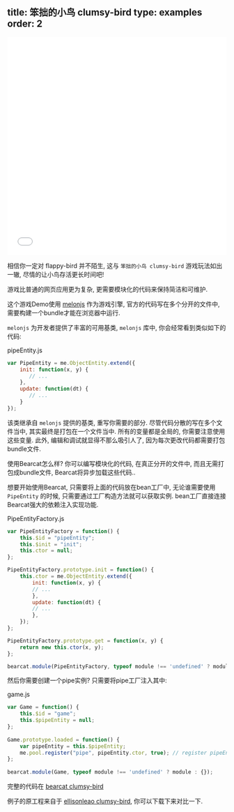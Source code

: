 title: 笨拙的小鸟 clumsy-bird
type: examples
order: 2
---

<iframe width="100%" height="500" src="bearcat-examples/clumsy-bird/index.html" allowfullscreen="allowfullscreen" frameborder="0"></iframe>

相信你一定对 flappy-bird 并不陌生, 这与 `笨拙的小鸟 clumsy-bird` 游戏玩法如出一辙, 尽情的让小鸟存活更长时间吧!

游戏比普通的网页应用更为复杂, 更需要模块化的代码来保持简洁和可维护.

这个游戏Demo使用 [melonjs](https://github.com/melonjs/melonJS) 作为游戏引擎, 官方的代码写在多个分开的文件中, 需要构建一个bundle才能在浏览器中运行.
 
 `melonjs`  为开发者提供了丰富的可用基类,  `melonjs` 库中, 你会经常看到类似如下的代码:

pipeEntity.js
```js
var PipeEntity = me.ObjectEntity.extend({
    init: function(x, y) {
       // ...
	},
    update: function(dt) {
	   // ...
    }
});
```

该类继承自 `melonjs` 提供的基类, 重写你需要的部分. 尽管代码分散的写在多个文件当中, 其实最终是打包在一个文件当中. 所有的变量都是全局的, 你需要注意使用这些变量. 此外, 编辑和调试就显得不那么吸引人了, 因为每次更改代码都需要打包bundle文件.   

使用Bearcat怎么样? 你可以编写模块化的代码, 在真正分开的文件中, 而且无需打包成bundle文件, Bearcat将异步加载这些代码..

想要开始使用Bearcat, 只需要将上面的代码放在bean工厂中, 无论谁需要使用 `PipeEntity` 的时候, 只需要通过工厂构造方法就可以获取实例. bean工厂直接连接Bearcat强大的依赖注入实现功能.

PipeEntityFactory.js
```js
var PipeEntityFactory = function() {
    this.$id = "pipeEntity";
    this.$init = "init";
    this.ctor = null;
};

PipeEntityFactory.prototype.init = function() {
    this.ctor = me.ObjectEntity.extend({
	    init: function(x, y) {
		// ...
	    },
	    update: function(dt) {
		// ...
	    },
    });
};

PipeEntityFactory.prototype.get = function(x, y) {
    return new this.ctor(x, y);
};

bearcat.module(PipeEntityFactory, typeof module !== 'undefined' ? module : {});
```

然后你需要创建一个pipe实例? 只需要将pipe工厂注入其中:

game.js

```js
var Game = function() {
    this.$id = "game";
    this.$pipeEntity = null;
};
  
Game.prototype.loaded = function() {
    var pipeEntity = this.$pipeEntity;
    me.pool.register("pipe", pipeEntity.ctor, true); // register pipeEntity construstor
};
  
bearcat.module(Game, typeof module !== 'undefined' ? module : {});
```

完整的代码在 [bearcat clumsy-bird](https://github.com/bearcatjs/bearcat-examples/tree/master/clumsy-bird)

例子的原工程来自于 [ellisonleao clumsy-bird](https://github.com/ellisonleao/clumsy-bird), 你可以下载下来对比一下.
